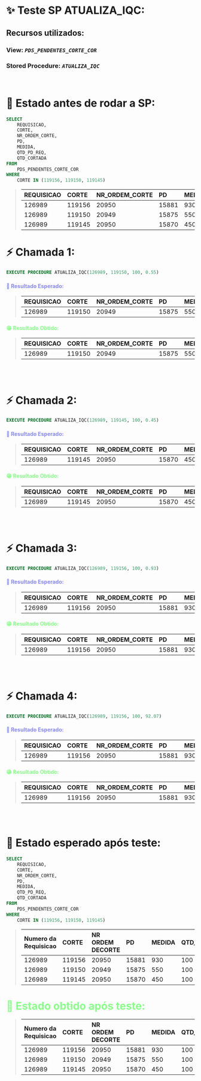 # ✨ Teste SP ATUALIZA_IQC:

## **Recursos utilizados:**
### **View:** *`PDS_PENDENTES_CORTE_COR`*
### **Stored Procedure:** *`ATUALIZA_IQC`*

<br />

# 🔎 Estado antes de rodar a SP:
```SQL
SELECT
    REQUISICAO,
    CORTE,
    NR_ORDEM_CORTE,
    PD,
    MEDIDA,
    QTD_PD_REQ,
    QTD_CORTADA
FROM
    PDS_PENDENTES_CORTE_COR
WHERE
    CORTE IN (119156, 119150, 119145)
```

> | REQUISICAO | CORTE  | NR_ORDEM_CORTE | PD    | MEDIDA | QTD_PD_REQ | QTD_CORTADA |
> | :--------- | :----- | :------------- | :---- | :----- | :--------- | :---------- |
> | 126989     | 119156 | 20950          | 15881 | 930    | 100        | 0           |
> | 126989     | 119150 | 20949          | 15875 | 550    | 100        | 0           |
> | 126989     | 119145 | 20950          | 15870 | 450    | 100        | 0           |

# ⚡ Chamada 1:
```SQL
EXECUTE PROCEDURE ATUALIZA_IQC(126989, 119150, 100, 0.55)
```
<div style="color:#88f">

#### 👀 Resultado Esperado:
 > | REQUISICAO | CORTE  | NR_ORDEM_CORTE | PD    | MEDIDA | QTD_PD_REQ | QTD_CORTADA |
> | :--------- | :----- | :------------- | :---- | :----- | :--------- | :---------- |
> | 126989     | 119150 | 20949          | 15875 | 550    | 100        | 1           |


</div>
<div style="color: #8F8;" >

#### 😁 Resultado Obtido:

 > | REQUISICAO | CORTE  | NR_ORDEM_CORTE | PD    | MEDIDA | QTD_PD_REQ | QTD_CORTADA |
> | :--------- | :----- | :------------- | :---- | :----- | :--------- | :---------- |
> | 126989     | 119150 | 20949          | 15875 | 550    | 100        | 1           |


</div> 
<br />
<br />

# ⚡ Chamada 2: 
```SQL
EXECUTE PROCEDURE ATUALIZA_IQC(126989, 119145, 100, 0.45)
```

<div style="color: #88f;" >

#### 👀 Resultado Esperado:
> | REQUISICAO | CORTE  | NR_ORDEM_CORTE | PD    | MEDIDA | QTD_PD_REQ | QTD_CORTADA |
> | :--------- | :----- | :------------- | :---- | :----- | :--------- | :---------- |
> | 126989     | 119145 | 20950          | 15870 | 450    | 100        | 1           |

</div>

<div style="color: #8F8;" >

#### 😁 Resultado Obtido:

> | REQUISICAO | CORTE  | NR_ORDEM_CORTE | PD    | MEDIDA | QTD_PD_REQ | QTD_CORTADA |
> | :--------- | :----- | :------------- | :---- | :----- | :--------- | :---------- |
> | 126989     | 119145 | 20950          | 15870 | 450    | 100        | 1           |

</div> 


<br />
<br />

# ⚡ Chamada 3: 
```SQL
EXECUTE PROCEDURE ATUALIZA_IQC(126989, 119156, 100, 0.93)
```

<div style="color: #88f;" >

#### 👀 Resultado Esperado:
> | REQUISICAO | CORTE  | NR_ORDEM_CORTE | PD    | MEDIDA | QTD_PD_REQ | QTD_CORTADA |
> | :--------- | :----- | :------------- | :---- | :----- | :--------- | :---------- |
> | 126989     | 119156 | 20950          | 15881 | 930    | 100        | 1           |

</div>

<div style="color: #8F8;" >

#### 😁 Resultado Obtido:

> | REQUISICAO | CORTE  | NR_ORDEM_CORTE | PD    | MEDIDA | QTD_PD_REQ | QTD_CORTADA |
> | :--------- | :----- | :------------- | :---- | :----- | :--------- | :---------- |
> | 126989     | 119156 | 20950          | 15881 | 930    | 100        | 1           |

</div> 


<br />
<br />

# ⚡ Chamada 4: 
```SQL
EXECUTE PROCEDURE ATUALIZA_IQC(126989, 119156, 100, 92.07)
```

<div style="color: #88f;" >

#### 👀 Resultado Esperado:
> | REQUISICAO | CORTE  | NR_ORDEM_CORTE | PD    | MEDIDA | QTD_PD_REQ | QTD_CORTADA |
> | :--------- | :----- | :------------- | :---- | :----- | :--------- | :---------- |
> | 126989     | 119156 | 20950          | 15881 | 930    | 100        | 100         |

</div>

<div style="color: #8F8;" >

#### 😁 Resultado Obtido:
> | REQUISICAO | CORTE  | NR_ORDEM_CORTE | PD    | MEDIDA | QTD_PD_REQ | QTD_CORTADA |
> | :--------- | :----- | :------------- | :---- | :----- | :--------- | :---------- |
> | 126989     | 119156 | 20950          | 15881 | 930    | 100        | 100         |

</div> 


<br />
<br />


# 👀 Estado esperado após teste:

```SQL
SELECT
    REQUISICAO,
    CORTE,
    NR_ORDEM_CORTE,
    PD,
    MEDIDA,
    QTD_PD_REQ,
    QTD_CORTADA
FROM
    PDS_PENDENTES_CORTE_COR
WHERE
    CORTE IN (119156, 119150, 119145)
```

<div style="color:#88f">

> | Numero da Requisicao | CORTE  | NR ORDEM DECORTE | PD    | MEDIDA | QTD_TOTAL_REQUISICAO | QTD_CORTADA |
> | :------------------- | :----- | :--------------- | :---- | :----- | :------------------- | :---------- |
> | 126989               | 119156 | 20950            | 15881 | 930    | 100                  | 100         |
> | 126989               | 119150 | 20949            | 15875 | 550    | 100                  | 1           |
> | 126989               | 119145 | 20950            | 15870 | 450    | 100                  | 1           |

</div>
<div style="color:#8F8">

# 👏 Estado obtido após teste:

> | Numero da Requisicao | CORTE  | NR ORDEM DECORTE | PD    | MEDIDA | QTD_TOTAL_REQUISICAO | QTD_CORTADA |
> | :------------------- | :----- | :--------------- | :---- | :----- | :------------------- | :---------- |
> | 126989               | 119156 | 20950            | 15881 | 930    | 100                  | 100         |
> | 126989               | 119150 | 20949            | 15875 | 550    | 100                  | 1           |
> | 126989               | 119145 | 20950            | 15870 | 450    | 100                  | 1           |

</div>
